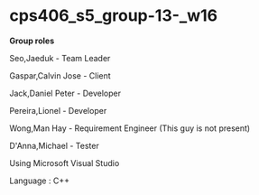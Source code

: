 # cps406_s5_group-13-_w16

**Group roles**

Seo,Jaeduk    - Team Leader

Gaspar,Calvin Jose    - Client

Jack,Daniel Peter     - Developer

Pereira,Lionel        - Developer

Wong,Man Hay          - Requirement Engineer (This guy is not present)

D'Anna,Michael        - Tester


Using Microsoft Visual Studio 


Language : C++
